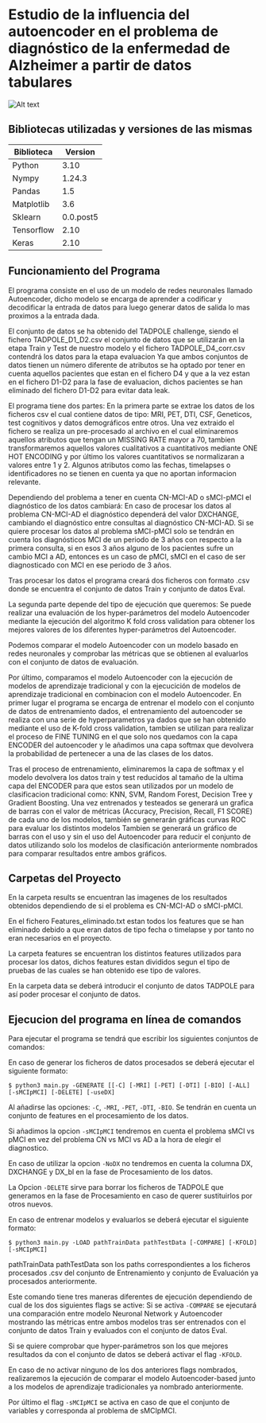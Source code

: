Estudio de la influencia del autoencoder en el
problema de diagnóstico de la enfermedad de
Alzheimer a partir de datos tabulares
======================

![Alt text]([https://example.com/path/to/image.png](https://github.com/aFacorroLoscos/SIAEPADDTB/blob/main/model_proyect.png))


Bibliotecas utilizadas y versiones de las mismas
---------------------

| Biblioteca     | Version    |
|----------------|------------|
|Python          |3.10        |
|Nympy           |1.24.3      |
|Pandas          |1.5	      |
|Matplotlib      |3.6	      |
|Sklearn         |0.0.post5   |
|Tensorflow      |2.10	      |
|Keras		 |2.10	      |

Funcionamiento del Programa
-------------------------------------------------------
El programa consiste en el uso de un modelo de redes neuronales llamado Autoencoder, dicho modelo se encarga
de aprender a codificar y decodificar la entrada de datos para luego generar datos de salida lo mas proximos a la entrada dada.

El conjunto de datos se ha obtenido del TADPOLE challenge, siendo el fichero TADPOLE_D1_D2.csv el conjunto de
datos que se utilizarán en la etapa Train y Test de nuestro modelo y el fichero TADPOLE_D4_corr.csv contendrá los datos para la etapa evaluacion
Ya que ambos conjuntos de datos tienen un número diferente de atributos se ha optado por tener en cuenta aquellos pacientes que estan en el fichero D4 y que a la vez estan en el fichero
D1-D2 para la fase de evaluacion, dichos pacientes se han eliminado del fichero D1-D2 para evitar data leak.

El programa tiene dos partes:
En la primera parte se extrae los datos de los ficheros csv el cual contiene datos de tipo: MRI, PET, DTI, CSF, Geneticos,
test cognitivos y datos demográficos entre otros.
Una vez extraido el fichero se realiza un pre-procesado al archivo en el cual eliminaremos aquellos atributos que tengan un MISSING RATE
mayor a 70, tambien transformaremos aquellos valores cualitativos a cuantitativos mediante ONE HOT ENCODING y por último los valores cuantitativos se normalizaran a valores entre 1 y 2. 
Algunos atributos como las fechas, timelapses o identificadores no se tienen en cuenta ya que no aportan informacion relevante.

Dependiendo del problema a tener en cuenta CN-MCI-AD o sMCI-pMCI el diagnóstico de los datos cambiará:
En caso de procesar los datos al problema CN-MCI-AD el diagnóstico dependerá del valor
DXCHANGE, cambiando el diagnóstico entre consultas al diagnóstico CN-MCI-AD.
Si se quiere procesar los datos al problema sMCI-pMCI solo se tendrán en cuenta los diagnósticos MCI de un periodo de 3 años con respecto a la primera consulta, si en 
esos 3 años alguno de los pacientes sufre un cambio MCI a AD, entonces es un caso de pMCI, sMCI en el caso de ser diagnosticado con MCI en ese periodo de 3 años.

Tras procesar los datos el programa creará dos ficheros con formato .csv donde se encuentra el conjunto de datos Train y conjunto de datos Eval.

La segunda parte depende del tipo de ejecución que queremos:
Se puede realizar una evaluación de los hyper-parámetros del modelo Autoencoder mediante la ejecución del algoritmo K fold cross validation para obtener 
los mejores valores de los diferentes hyper-parámetros del Autoencoder.

Podemos comparar el modelo Autoencoder con un modelo basado en redes neuronales y comprobar las métricas que se obtienen al evaluarlos con el conjunto de datos de evaluación.

Por último, comparamos el modelo Autoencoder con la ejecución de modelos de aprendizaje tradicional y con la ejecucición de modelos de aprendizaje tradicional en combinacion
con el modelo Autoencoder. En primer lugar el programa se encarga de entrenar el modelo con el conjunto de datos de entrenamiento dados, el  entrenamiento
del autoencoder se realiza con una serie de hyperparametros ya dados que se han obtenido mediante el uso de K-fold cross validation, tambien se utilizan para realizar 
el proceso de FINE TUNING en el que solo nos quedamos con la capa ENCODER del autoencoder y le añadimos una capa softmax que devolvera la probabilidad de pertenecer a una de las clases de los datos. 

Tras el proceso de entrenamiento, eliminaremos la capa de softmax y el modelo devolvera los datos train
y test reducidos al tamaño de la ultima capa del ENCODER para que estos sean utilizados por un modelo de clasificacion tradicional como: KNN, SVM, Random Forest, Decision Tree y Gradient Boosting.
Una vez entrenados y testeados se generará un grafica de barras con el valor de métricas (Accuracy, Precision, Recall,
F1 SCORE) de cada uno de los modelos, también se generarán gráficas curvas ROC para evaluar los distintos modelos
Tambien se generará un gráfico de barras con el uso y sin el uso del Autoencoder para reducir el conjunto de datos utilizando solo los modelos
de clasificación anteriormente nombrados para comparar resultados entre ambos gráficos.


Carpetas del Proyecto
-------------------------------------------------------
En la carpeta results se encuentran las imagenes de los resultados obtenidos dependiendo de si el problema es CN-MCI-AD o sMCI-pMCI.

En el fichero Features_eliminado.txt estan todos los features que se han eliminado debido a que eran datos de tipo fecha
o timelapse y por tanto no eran necesarios en el proyecto.

La carpeta features se encuentran los distintos features utilizados para procesar los datos, dichos features estan divididos segun el tipo de pruebas
de las cuales se han obtenido ese tipo de valores.

En la carpeta data se deberá introducir el conjunto de datos TADPOLE para así poder procesar el conjunto de datos.


Ejecucion del programa en línea de comandos
-------------------------------------------------------
Para ejecutar el programa se tendrá que escribir los siguientes conjuntos de comandos:

En caso de generar los ficheros de datos procesados se deberá ejecutar el siguiente formato:
```
$ python3 main.py -GENERATE [[-C] [-MRI] [-PET] [-DTI] [-BIO] [-ALL] [-sMCIpMCI] [-DELETE] [-useDX]
```
Al añadirse las opciones: `-C`, `-MRI`, `-PET`, `-DTI`, `-BIO`. Se tendrán en cuenta un conjunto de features en el procesamiento de los datos.

Si añadimos la opcion `-sMCIpMCI` tendremos en cuenta el problema sMCI vs pMCI en vez del problema CN vs MCI vs AD a la hora de elegir el diagnostico.

En caso de utilizar la opcion `-NoDX` no tendremos en cuenta la columna DX, DXCHANGE y DX_bl en la fase de Procesamiento de los datos.

La Opcion `-DELETE` sirve para borrar los ficheros de TADPOLE que generamos en la fase de Procesamiento en caso de querer sustituirlos por
otros nuevos.


En caso de entrenar modelos y evaluarlos se deberá ejecutar el siguiente formato:	
```
$ python3 main.py -LOAD pathTrainData pathTestData [-COMPARE] [-KFOLD] [-sMCIpMCI]
```
pathTrainData pathTestData son los paths correspondientes a los ficheros procesados .csv del conjunto de Entrenamiento y conjunto de Evaluación ya procesados
anteriormente.

Este comando tiene tres maneras diferentes de ejecución dependiendo de cual de los dos siguientes flags se active:
Si se activa `-COMPARE` se ejecutará una comparación entre modelo Neuronal Network y Autoencoder mostrando las métricas entre ambos modelos tras ser
entrenados con el conjunto de datos Train y evaluados con el conjunto de datos Eval.

Si se quiere comprobar que hyper-parámetros son los que mejores resultados da con el conjunto de datos se deberá activar el flag `-KFOLD`.

En caso de no activar ninguno de los dos anteriores flags nombrados, realizaremos la ejecución de comparar el modelo Autoencoder-based junto a los modelos
de aprendizaje tradicionales ya nombrado anteriormente.

Por último el flag `-sMCIpMCI` se activa en caso de que el conjunto de variables y corresponda al problema de sMCIpMCI.
